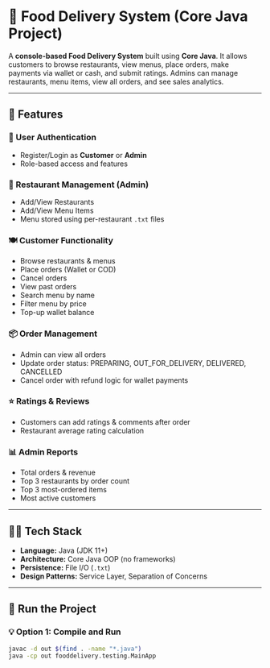 # 🍔 Food Delivery System (Core Java Project)

A **console-based Food Delivery System** built using **Core Java**. It allows customers to browse restaurants, view menus, place orders, make payments via wallet or cash, and submit ratings. Admins can manage restaurants, menu items, view all orders, and see sales analytics.

---

## 📌 Features

### 👤 User Authentication
- Register/Login as **Customer** or **Admin**
- Role-based access and features

### 🏪 Restaurant Management (Admin)
- Add/View Restaurants
- Add/View Menu Items
- Menu stored using per-restaurant `.txt` files

### 🍽️ Customer Functionality
- Browse restaurants & menus
- Place orders (Wallet or COD)
- Cancel orders
- View past orders
- Search menu by name
- Filter menu by price
- Top-up wallet balance

### 📦 Order Management
- Admin can view all orders
- Update order status: PREPARING, OUT_FOR_DELIVERY, DELIVERED, CANCELLED
- Cancel order with refund logic for wallet payments

### ⭐ Ratings & Reviews
- Customers can add ratings & comments after order
- Restaurant average rating calculation

### 📊 Admin Reports
- Total orders & revenue
- Top 3 restaurants by order count
- Top 3 most-ordered items
- Most active customers

---

## 🧑‍💻 Tech Stack

- **Language:** Java (JDK 11+)
- **Architecture:** Core Java OOP (no frameworks)
- **Persistence:** File I/O (`.txt`)
- **Design Patterns:** Service Layer, Separation of Concerns

---

## 🚀 Run the Project

### 💡 Option 1: Compile and Run
```bash
javac -d out $(find . -name "*.java")
java -cp out fooddelivery.testing.MainApp

